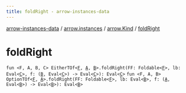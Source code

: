 ```yaml
---
title: foldRight - arrow-instances-data
---
```


[arrow-instances-data](../../index.html) / [arrow.instances](../index.html) / [arrow.Kind](index.html) / [foldRight](./fold-right.html)

# foldRight

`fun <F, A, B, C> EitherTOf<`[`F`](fold-right.html#F)`, `[`A`](fold-right.html#A)`, `[`B`](fold-right.html#B)`>.foldRight(FF: Foldable<`[`F`](fold-right.html#F)`>, lb: Eval<`[`C`](fold-right.html#C)`>, f: (`[`B`](fold-right.html#B)`, Eval<`[`C`](fold-right.html#C)`>) -> Eval<`[`C`](fold-right.html#C)`>): Eval<`[`C`](fold-right.html#C)`>`
`fun <F, A, B> OptionTOf<`[`F`](fold-right.html#F)`, `[`A`](fold-right.html#A)`>.foldRight(FF: Foldable<`[`F`](fold-right.html#F)`>, lb: Eval<`[`B`](fold-right.html#B)`>, f: (`[`A`](fold-right.html#A)`, Eval<`[`B`](fold-right.html#B)`>) -> Eval<`[`B`](fold-right.html#B)`>): Eval<`[`B`](fold-right.html#B)`>`